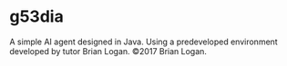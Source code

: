 # g53dia
A simple AI agent designed in Java. Using a predeveloped environment developed by tutor Brian Logan. ©2017 Brian Logan.
